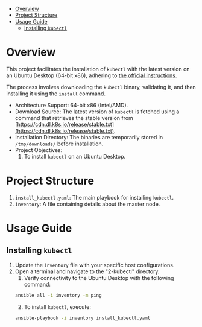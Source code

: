 - [Overview](#overview)
- [Project Structure](#project-structure)
- [Usage Guide](#usage-guide)
  - [Installing `kubectl`](#installing-kubectl)


# Overview
This project facilitates the installation of `kubectl` with the latest version on an Ubuntu Desktop (64-bit x86), adhering to [the official instructions](https://kubernetes.io/docs/tasks/tools/install-kubectl-linux/).

The process involves downloading the `kubectl` binary, validating it, and then installing it using the `install` command.

* Architecture Support: 64-bit x86 (Intel/AMD).
* Download Source: The latest version of `kubectl` is fetched using a command that retrieves the stable version from [https://cdn.dl.k8s.io/release/stable.txt](https://cdn.dl.k8s.io/release/stable.txt).
* Installation Directory: The binaries are temporarily stored in `/tmp/downloads/` before installation.
* Project Objectives:
  1. To install `kubectl` on an Ubuntu Desktop.

# Project Structure
1. `install_kubectl.yaml`: The main playbook for installing `kubectl`.
2. `inventory`: A file containing details about the master node.

# Usage Guide
## Installing `kubectl`
1. Update the `inventory` file with your specific host configurations.
2. Open a terminal and navigate to the "2-kubectl" directory. 
   1. Verify connectivity to the Ubuntu Desktop with the following command:
    ```bash
    ansible all -i inventory -m ping
    ```
   2. To install `kubectl`, execute:
    ```bash
    ansible-playbook -i inventory install_kubectl.yaml
    ```
    
